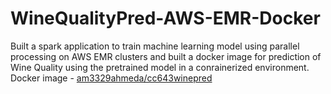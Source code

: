 # WineQualityPred-AWS-EMR-Docker
Built a spark application to train machine learning model using parallel processing on AWS EMR clusters and built a docker image for prediction of Wine Quality using the pretrained model in a conrainerized environment.
Docker image - [am3329ahmeda/cc643winepred](https://hub.docker.com/repository/docker/am3329ahmeda/cc643winepred)
